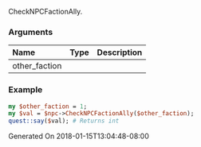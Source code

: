 CheckNPCFactionAlly.
### Arguments
**Name**|**Type**|**Description**
:---|:---|:---
other_faction||

### Example

```perl
my $other_faction = 1;
my $val = $npc->CheckNPCFactionAlly($other_faction);
quest::say($val); # Returns int
```


Generated On 2018-01-15T13:04:48-08:00